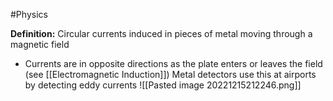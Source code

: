 #Physics 

**Definition:** Circular currents induced in pieces of metal moving through a magnetic field
- Currents are in opposite directions as the plate enters or leaves the field
(see [[Electromagnetic Induction]])
Metal detectors use this at airports by detecting eddy currents
![[Pasted image 20221215212246.png]]
